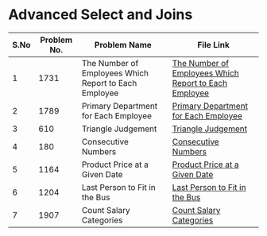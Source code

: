 # Advanced Select and Joins

|S.No| Problem No. | Problem Name                  | File Link                       | 
|-----|-------------|--------------------------------|----------------------------------|
| 1 | 1731 |  The Number of Employees Which Report to Each Employee | [  The Number of Employees Which Report to Each Employee]( https://leetcode.com/problems/the-number-of-employees-which-report-to-each-employee?envType=study-plan-v2&envId=top-sql-50)|
| 2 | 1789 |  Primary Department for Each Employee | [ Primary Department for Each Employee ](https://leetcode.com/problems/primary-department-for-each-employee?envType=study-plan-v2&envId=top-sql-50)  | 
| 3 | 610  | Triangle Judgement | [Triangle Judgement](https://leetcode.com/problems/triangle-judgement?envType=study-plan-v2&envId=top-sql-50)
| 4 | 180 | Consecutive Numbers | [Consecutive Numbers]( https://leetcode.com/problems/consecutive-numbers?envType=study-plan-v2&envId=top-sql-50)        | 
| 5 | 1164  |  Product Price at a Given Date | [Product Price at a Given Date](https://leetcode.com/problems/product-price-at-a-given-date?envType=study-plan-v2&envId=top-sql-50)    | 
| 6 | 1204  |  Last Person to Fit in the Bus | [Last Person to Fit in the Bus](https://leetcode.com/problems/last-person-to-fit-in-the-bus?envType=study-plan-v2&envId=top-sql-50)    |
| 7 | 1907  | Count Salary Categories | [Count Salary Categories](https://leetcode.com/problems/count-salary-categories?envType=study-plan-v2&envId=top-sql-50)    |



